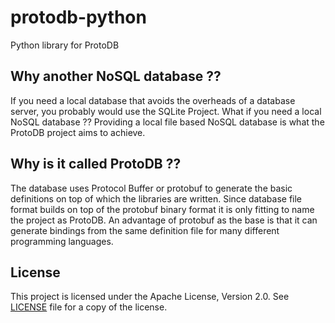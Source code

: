 # protodb-python
Python library for ProtoDB

## Why another NoSQL database ??
If you need a local database that avoids the overheads of a database server,
you probably would use the SQLite Project.
What if you need a local NoSQL database ??
Providing a local file based NoSQL database is what the ProtoDB project aims to achieve.

## Why is it called ProtoDB ??
The database uses Protocol Buffer or protobuf to generate the basic definitions
on top of which the libraries are written. Since database file format builds on top of the
protobuf binary format it is only fitting to name the project as ProtoDB. An advantage of
protobuf as the base is that it can generate bindings from the same definition file
for many different programming languages.

## License
This project is licensed under the Apache License, Version 2.0.
See [LICENSE](LICENSE) file for a copy of the license.